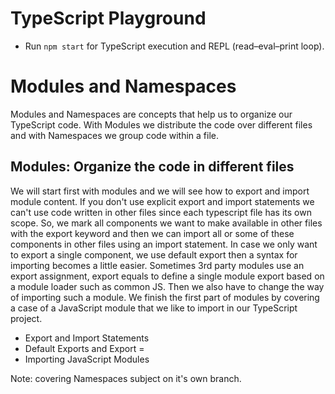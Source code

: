 # TypeScript Playground

* Run `npm start` for TypeScript execution and REPL (read–eval–print loop).

# Modules and Namespaces

Modules and Namespaces are concepts that help us to organize our TypeScript code. With Modules we distribute the code over different files and with Namespaces we group code within a file.

## Modules: Organize the code in different files
We will start first with modules and we will see how to export and import module content. If you don't use explicit export and import statements we can't use code written in other files since each typescript file has its own scope. So, we mark all components we want to make available in other files with the export keyword and then we can import all or some of these components in other files using an import statement. In case we only want to export a single component, we use default export then a syntax for importing becomes a little easier. Sometimes 3rd party modules use an export assignment, export equals to define a single module export based on a module loader such as common JS. Then we also have to change the way of importing such a module. We finish the first part of modules by covering a case of a JavaScript module that we like to import in our TypeScript project.

* Export and Import Statements
* Default Exports and Export =
* Importing JavaScript Modules

Note: covering Namespaces subject on it's own branch.